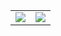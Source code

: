 <table>
  <tr>
    <td>
       <!-- GitHub Stats -->
      <img src="https://github-readme-stats.vercel.app/api?username=asbarron&show_icons=true&theme=dracula">
    </td>
    <td>
       <!-- Holopins -->
      <img src="https://boards.holopin.io/mztriz">
    </td>
  </tr>
</table>
